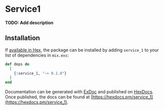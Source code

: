 # Service1

**TODO: Add description**

## Installation

If [available in Hex](https://hex.pm/docs/publish), the package can be installed
by adding `service_1` to your list of dependencies in `mix.exs`:

```elixir
def deps do
  [
    {:service_1, "~> 0.1.0"}
  ]
end
```

Documentation can be generated with [ExDoc](https://github.com/elixir-lang/ex_doc)
and published on [HexDocs](https://hexdocs.pm). Once published, the docs can
be found at [https://hexdocs.pm/service_1](https://hexdocs.pm/service_1).

